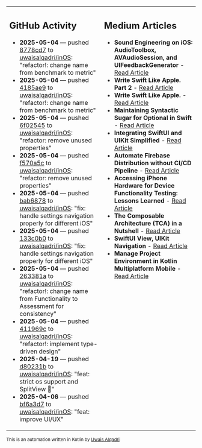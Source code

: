 <table>
<tr>
<td valign="top" width="50%">
        
## GitHub Activity
           
- **2025-05-04** — pushed [8778cd7](https://github.com/uwaisalqadri/inOS/commits/8778cd769c7ca67fb602aa5ae5cc1cef4aa78b5c) to [uwaisalqadri/inOS](https://github.com/uwaisalqadri/inOS): "refactor!: change name from benchmark to metric"
- **2025-05-04** — pushed [4185ae9](https://github.com/uwaisalqadri/inOS/commits/4185ae962c712384fbfd9c2b33ef58afe268c6d7) to [uwaisalqadri/inOS](https://github.com/uwaisalqadri/inOS): "refactor!: change name from benchmark to metric"
- **2025-05-04** — pushed [6f02545](https://github.com/uwaisalqadri/inOS/commits/6f025453e535a3b333e5ece980c65f50ac271501) to [uwaisalqadri/inOS](https://github.com/uwaisalqadri/inOS): "refactor: remove unused properties"
- **2025-05-04** — pushed [f570a5c](https://github.com/uwaisalqadri/inOS/commits/f570a5c164835c5ff102b3e32d4801e10e3e22f2) to [uwaisalqadri/inOS](https://github.com/uwaisalqadri/inOS): "refactor: remove unused properties"
- **2025-05-04** — pushed [bab6878](https://github.com/uwaisalqadri/inOS/commits/bab68780c27af46ec038e11c15859ebed4a75308) to [uwaisalqadri/inOS](https://github.com/uwaisalqadri/inOS): "fix: handle settings navigation properly for different iOS"
- **2025-05-04** — pushed [133c0b0](https://github.com/uwaisalqadri/inOS/commits/133c0b0b102ddab59d6c88658ca9d3471cb657da) to [uwaisalqadri/inOS](https://github.com/uwaisalqadri/inOS): "fix: handle settings navigation properly for different iOS"
- **2025-05-04** — pushed [263381a](https://github.com/uwaisalqadri/inOS/commits/263381ad3362383cb479f87cdd7c280e1d0ba73d) to [uwaisalqadri/inOS](https://github.com/uwaisalqadri/inOS): "refactor!: change name from Functionality to Assessment for consistency"
- **2025-05-04** — pushed [411969c](https://github.com/uwaisalqadri/inOS/commits/411969cf921ca3b22d5440550bc23c110c75fdba) to [uwaisalqadri/inOS](https://github.com/uwaisalqadri/inOS): "refactor!: implement type-driven design"
- **2025-04-19** — pushed [d80231b](https://github.com/uwaisalqadri/inOS/commits/d80231b779745fb7d633908ab244f7979cf600ed) to [uwaisalqadri/inOS](https://github.com/uwaisalqadri/inOS): "feat: strict os support and SplitView 🎉"
- **2025-04-06** — pushed [bf6a3d7](https://github.com/uwaisalqadri/inOS/commits/bf6a3d773355d9f7632841a4d90dfdf2737c96df) to [uwaisalqadri/inOS](https://github.com/uwaisalqadri/inOS): "feat: improve UI/UX"
            
</td>
        
<td valign="top" width="50%">
        
## Medium Articles
            
- **Sound Engineering on iOS: AudioToolbox, AVAudioSession, and UIFeedbackGenerator** - [Read Article](https://medium.com/@uwaisalqadri/sound-engineering-on-ios-audiotoolbox-avaudiosession-and-uifeedbackgenerator-7ecee15db93a?source=rss-e28d558666f9------2)
- **Write Swift Like Apple. Part 2** - [Read Article](https://medium.com/@uwaisalqadri/write-swift-like-apple-part-2-44e025e51824?source=rss-e28d558666f9------2)
- **Write Swift Like Apple.** - [Read Article](https://medium.com/@uwaisalqadri/write-swift-like-apple-4c4331cf140c?source=rss-e28d558666f9------2)
- **Maintaining Syntactic Sugar for Optional in Swift** - [Read Article](https://medium.com/@uwaisalqadri/maintaining-syntactic-sugar-for-optional-in-swift-dfb7f9019fba?source=rss-e28d558666f9------2)
- **Integrating SwiftUI and UIKit Simplified** - [Read Article](https://medium.com/@uwaisalqadri/seamlessly-bridging-swiftui-and-uikit-a-practical-approach-f7cb8d2f6f11?source=rss-e28d558666f9------2)
- **Automate Firebase Distribution without CI/CD Pipeline** - [Read Article](https://medium.com/@uwaisalqadri/automate-firebase-distribution-89cb261fd860?source=rss-e28d558666f9------2)
- **Accessing iPhone Hardware for Device Functionality Testing: Lessons Learned** - [Read Article](https://medium.com/@uwaisalqadri/accessing-iphone-hardware-for-device-functionality-testing-lessons-learned-5d81676082d8?source=rss-e28d558666f9------2)
- **The Composable Architecture (TCA) in a Nutshell** - [Read Article](https://medium.com/@uwaisalqadri/the-composable-architecture-tca-in-a-nutshell-3c574708542c?source=rss-e28d558666f9------2)
- **SwiftUI View, UIKit Navigation** - [Read Article](https://medium.com/@uwaisalqadri/swiftui-view-uikit-navigation-74aa22fc0e0?source=rss-e28d558666f9------2)
- **Manage Project Environment in Kotlin Multiplatform Mobile** - [Read Article](https://medium.com/@uwaisalqadri/manage-project-environment-in-kotlin-multiplatform-mobile-528847c3bfc5?source=rss-e28d558666f9------2)
            
</td>
</tr>
</table>
        
<sub>This is an automation written in Kotlin by <a href="https://uwais.framer.website/">Uwais Alqadri</a></sub>